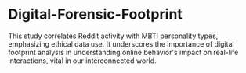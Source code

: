 # Digital-Forensic-Footprint
This study correlates Reddit activity with MBTI personality types, emphasizing ethical data use. It underscores the importance of digital footprint analysis in understanding online behavior's impact on real-life interactions, vital in our interconnected world.
